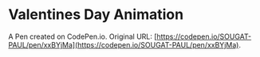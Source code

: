 # Valentines Day Animation

A Pen created on CodePen.io. Original URL: [https://codepen.io/SOUGAT-PAUL/pen/xxBYjMa](https://codepen.io/SOUGAT-PAUL/pen/xxBYjMa).

